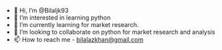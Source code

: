 - 👋 Hi, I’m @Bilaljk93
- 👀 I’m interested in learning python
- 🌱 I’m currently learning for market research.
- 💞️ I’m looking to collaborate on python for market research and analysis
- 📫 How to reach me - bilalazkhan@gmail.com

<!---
Bilaljk93/Bilaljk93 is a ✨ special ✨ repository because its `README.md` (this file) appears on your GitHub profile.
You can click the Preview link to take a look at your changes.
--->
